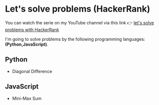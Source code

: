 # Let's solve problems (HackerRank)

You can watch the serie on my YouTube channel via this link 👉 [let's solve problems with HackerRank](https://www.youtube.com/playlist?list=PLfDx4cQoUNOYIgJLW6gXMB8L9IMUumaeV)

I'm going to solve problems by the following programming languages: __(Python,JavaScript)__.

## Python

- Diagonal Difference

## JavaScript

- Mini-Max Sum

